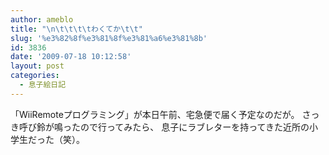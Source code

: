 ```yaml
---
author: ameblo
title: "\n\t\t\t\tわくてか\t\t"
slug: '%e3%82%8f%e3%81%8f%e3%81%a6%e3%81%8b'
id: 3836
date: '2009-07-18 10:12:58'
layout: post
categories:
  - 息子絵日記
---
```


「WiiRemoteプログラミング」が本日午前、宅急便で届く予定なのだが。 さっき呼び鈴が鳴ったので行ってみたら、 息子にラブレターを持ってきた近所の小学生だった（笑）。